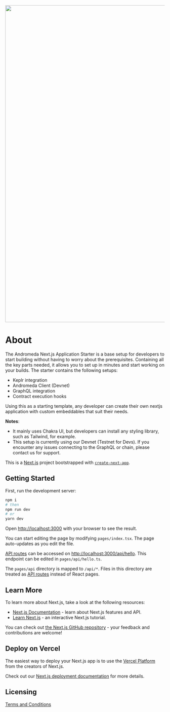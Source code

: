 <p>&nbsp;</p>
<p align="center">
<img src="https://github.com/andromedaprotocol/andromeda-nextjs-application-starter/blob/main/public/Andromeda-Logo.png" width=1000>
</p>

# About

The Andromeda Next.js Application Starter is a base setup for developers to start building without having to worry about the prerequisites. Containing all the key parts needed, it allows you to set up in minutes and start working on your builds. The starter contains the following setups:

- Keplr integration
- Andromeda Client (Devnet)
- GraphQL integration
- Contract execution hooks

Using this as a starting template, any developer can create their own nextjs application with custom embeddables that suit their needs.

**Notes**:

- It mainly uses Chakra UI, but developers can install any styling library, such as Tailwind, for example.
- This setup is currently using our Devnet (Testnet for Devs). If you encounter any issues connecting to the GraphQL or chain, please contact us for support.

This is a [Next.js](https://nextjs.org/) project bootstrapped with [`create-next-app`](https://github.com/vercel/next.js/tree/canary/packages/create-next-app).

## Getting Started

First, run the development server:

```bash
npm i
# then
npm run dev
# or
yarn dev
```

Open [http://localhost:3000](http://localhost:3000) with your browser to see the result.

You can start editing the page by modifying `pages/index.tsx`. The page auto-updates as you edit the file.

[API routes](https://nextjs.org/docs/api-routes/introduction) can be accessed on [http://localhost:3000/api/hello](http://localhost:3000/api/hello). This endpoint can be edited in `pages/api/hello.ts`.

The `pages/api` directory is mapped to `/api/*`. Files in this directory are treated as [API routes](https://nextjs.org/docs/api-routes/introduction) instead of React pages.

## Learn More

To learn more about Next.js, take a look at the following resources:

- [Next.js Documentation](https://nextjs.org/docs) - learn about Next.js features and API.
- [Learn Next.js](https://nextjs.org/learn) - an interactive Next.js tutorial.

You can check out [the Next.js GitHub repository](https://github.com/vercel/next.js/) - your feedback and contributions are welcome!

## Deploy on Vercel

The easiest way to deploy your Next.js app is to use the [Vercel Platform](https://vercel.com/new?utm_medium=default-template&filter=next.js&utm_source=create-next-app&utm_campaign=create-next-app-readme) from the creators of Next.js.

Check out our [Next.js deployment documentation](https://nextjs.org/docs/deployment) for more details.

## Licensing

[Terms and Conditions](https://github.com/andromedaprotocol/andromeda-core/blob/development/LICENSE/LICENSE.md)
